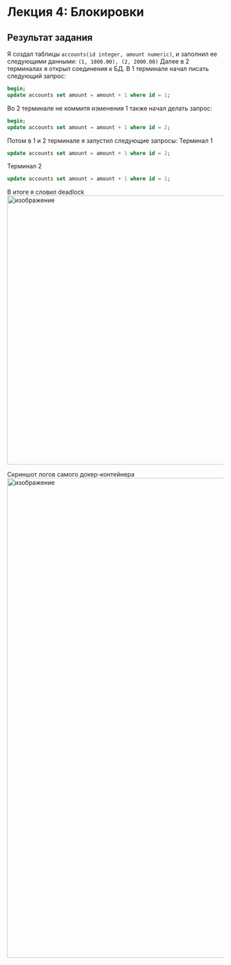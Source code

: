 # Лекция 4: Блокировки
## Результат задания
Я создал таблицы `accounts(id integer, amount numeric)`, и заполнил ее следующими данными: `(1, 1000.00), (2, 2000.00)`
Далее в 2 терминалах я открыл соединения к БД.
В 1 терминале начал писать следующий запрос:
```sql
begin;
update accounts set amount = amount + 1 where id = 1;
```
Во 2 терминале не коммитя изменения 1 также начал делать запрос:
```sql
begin;
update accounts set amount = amount + 1 where id = 2;
```
Потом в 1 и 2 терминале я запустил следующие запросы:
Терминал 1
```sql
update accounts set amount = amount + 1 where id = 2;
```
Терминал 2
```sql
update accounts set amount = amount + 1 where id = 1;
```
В итоге я словил deadlock
<img width="624" alt="изображение" src="https://github.com/user-attachments/assets/710c2943-5ac8-4ad0-9f62-17a0ac36bad8" />

Скриншот логов самого докер-контейнера
<img width="1113" alt="изображение" src="https://github.com/user-attachments/assets/eda5693a-7572-4a42-895a-976ad12dd2c5" />

